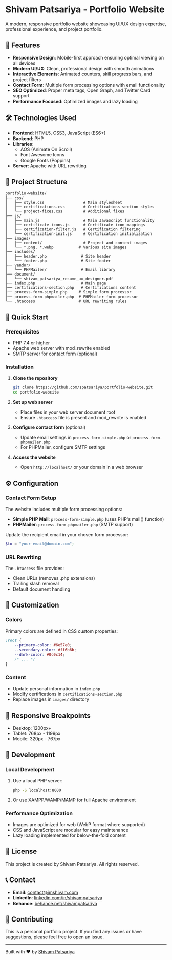 # Shivam Patsariya - Portfolio Website

A modern, responsive portfolio website showcasing UI/UX design expertise, professional experience, and project portfolio.

## 🌟 Features

- **Responsive Design**: Mobile-first approach ensuring optimal viewing on all devices
- **Modern UI/UX**: Clean, professional design with smooth animations
- **Interactive Elements**: Animated counters, skill progress bars, and project filters
- **Contact Form**: Multiple form processing options with email functionality
- **SEO Optimized**: Proper meta tags, Open Graph, and Twitter Card support
- **Performance Focused**: Optimized images and lazy loading

## 🛠️ Technologies Used

- **Frontend**: HTML5, CSS3, JavaScript (ES6+)
- **Backend**: PHP
- **Libraries**: 
  - AOS (Animate On Scroll)
  - Font Awesome Icons
  - Google Fonts (Poppins)
- **Server**: Apache with URL rewriting

## 📁 Project Structure

```
portfolio-website/
├── css/
│   ├── style.css                 # Main stylesheet
│   ├── certifications.css        # Certifications section styles
│   └── project-fixes.css         # Additional fixes
├── js/
│   ├── main.js                   # Main JavaScript functionality
│   ├── certificate-icons.js      # Certificate icon mappings
│   ├── certification-filter.js   # Certification filtering
│   └── certification-init.js     # Certification initialization
├── images/
│   ├── content/                  # Project and content images
│   └── *.png, *.webp           # Various site images
├── includes/
│   ├── header.php               # Site header
│   └── footer.php               # Site footer
├── vendor/
│   └── PHPMailer/               # Email library
├── document/
│   └── shivam_patsariya_resume_ux_designer.pdf
├── index.php                    # Main page
├── certifications-section.php   # Certifications content
├── process-form-simple.php     # Simple form processor
├── process-form-phpmailer.php  # PHPMailer form processor
└── .htaccess                   # URL rewriting rules
```

## 🚀 Quick Start

### Prerequisites
- PHP 7.4 or higher
- Apache web server with mod_rewrite enabled
- SMTP server for contact form (optional)

### Installation

1. **Clone the repository**
   ```bash
   git clone https://github.com/spatsariya/portfolio-website.git
   cd portfolio-website
   ```

2. **Set up web server**
   - Place files in your web server document root
   - Ensure `.htaccess` file is present and mod_rewrite is enabled

3. **Configure contact form** (optional)
   - Update email settings in `process-form-simple.php` or `process-form-phpmailer.php`
   - For PHPMailer, configure SMTP settings

4. **Access the website**
   - Open `http://localhost/` or your domain in a web browser

## ⚙️ Configuration

### Contact Form Setup
The website includes multiple form processing options:

- **Simple PHP Mail**: `process-form-simple.php` (uses PHP's mail() function)
- **PHPMailer**: `process-form-phpmailer.php` (SMTP support)

Update the recipient email in your chosen form processor:
```php
$to = "your-email@domain.com";
```

### URL Rewriting
The `.htaccess` file provides:
- Clean URLs (removes .php extensions)
- Trailing slash removal
- Default document handling

## 🎨 Customization

### Colors
Primary colors are defined in CSS custom properties:
```css
:root {
    --primary-color: #6e57e0;
    --secondary-color: #ff6b6b;
    --dark-color: #0c0c14;
    /* ... */
}
```

### Content
- Update personal information in `index.php`
- Modify certifications in `certifications-section.php`
- Replace images in `images/` directory

## 📱 Responsive Breakpoints

- Desktop: 1200px+
- Tablet: 768px - 1199px
- Mobile: 320px - 767px

## 🔧 Development

### Local Development
1. Use a local PHP server:
   ```bash
   php -S localhost:8000
   ```

2. Or use XAMPP/WAMP/MAMP for full Apache environment

### Performance Optimization
- Images are optimized for web (WebP format where supported)
- CSS and JavaScript are modular for easy maintenance
- Lazy loading implemented for below-the-fold content

## 📄 License

This project is created by Shivam Patsariya. All rights reserved.

## 📞 Contact

- **Email**: contact@imshivam.com
- **LinkedIn**: [linkedin.com/in/shivampatsariya](https://www.linkedin.com/in/shivampatsariya/)
- **Behance**: [behance.net/shivampatsariya](https://www.behance.net/shivampatsariya)

## 🤝 Contributing

This is a personal portfolio project. If you find any issues or have suggestions, please feel free to open an issue.

---

Built with ❤️ by [Shivam Patsariya](https://imshivam.com)